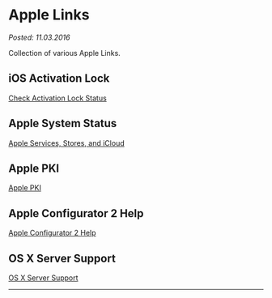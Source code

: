 Apple Links
===========

_Posted: 11.03.2016_

Collection of various Apple Links.

## iOS Activation Lock

[Check Activation Lock Status](https://www.icloud.com/activationlock/)

## Apple System Status

[Apple Services, Stores, and iCloud](https://www.apple.com/support/systemstatus/)

## Apple PKI

[Apple PKI](https://www.apple.com/certificateauthority/)

## Apple Configurator 2 Help

[Apple Configurator 2 Help](http://help.apple.com/configurator/mac/2.0/)

## OS X Server Support

[OS X Server Support](https://www.apple.com/support/osxserver/)

---
